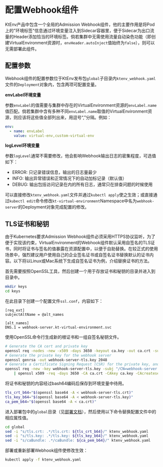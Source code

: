 # 配置Webhook组件

KtEnv产品中包含一个全局的Admission Webhook组件，他的主要作用是将Pod上的"环境标签"信息通过环境变量注入到Sidecar容器里，便于Sidecar为出口流量的Header添加恰当的环境标签。倘若集群中无需使用流量自动染色功能（即创建VirtualEnvironment资源时，`envHeader.autoInject`值始终为`false`），则可以无需部署此组件。

## 配置参数

Webhook组件的配置参数位于KtEnv发布包`global`子目录内`ktenv_webhook.yaml`文件的`Deployment`对象内，包含两项可配置变量。

**envLabel环境变量**

参数`envLabel`的值需要与集群中存在的VirtualEnvironment资源的`envLabel.name`值匹配。倘若集群中含有多种不同`envLabel.name`取值的VirtualEnvironment资源，则应该将这些值全部列出来，用逗号“,”分隔。例如：

```yaml
env:
  - name: envLabel
    value: virtual-env,custom-virtual-env
```

**logLevel环境变量**

参数`logLevel`通常不需要修改，他会影响Webhook输出日志的密集程度，可选值如下：

- ERROR: 只记录错误信息，输出的日志量最少
- INFO: 输出异常错误和正常情况下的自动加标记录（默认值）
- DEBUG: 输出包括访问记录在内的所有日志，通常只在排查问题的时候使用

可以直接修改`ktenv_webhook.yaml`文件并通过`kubectl apply`使之生效；或直接通过`kubectl edit`命令修改`kt-virtual-environment`Namespace中名为`webhook-server`的Deployment对象完成配置的修改。

## TLS证书和秘钥

由于Kubernetes要求Admission Webhook组件必须采用HTTPS协议监听，为了便于实现该约束，VirtualEnvironment的Webhook组件默认采用自签名的TLS证书，同时将证书与签名的值暴露在资源配置中，以便于自助替换。在较正式的使用场景中，强烈建议用户使用自己的企业签名证书或自签名证书替换默认的证书内容。以下将以Linux或Mac系统下生成自签名证书为例，介绍替换证书的方法。

首先需要按照OpenSSL工具，然后创建一个用于存放证书和秘钥的目录并进入到目录中。

```bash
mkdir keys
cd keys
```

在此目录下创建一个配置文件`ssl.conf`，内容如下：

```text
[req_ext]
subjectAltName = @alt_names

[alt_names]
DNS.1 = webhook-server.kt-virtual-environment.svc
```

使用OpenSSL命令行生成新的根证书和一组自签名秘钥文件。

```bash
# Generate the CA cert and private key
openssl req -nodes -new -x509 -days 3650 -keyout ca.key -out ca.crt -subj "/CN=Virtual Environment Admission Controller Webhook CA"
# Generate the private key for the webhook server
openssl genrsa -out webhook-server-tls.key 2048
# Generate a Certificate Signing Request (CSR) for the private key, and sign it with the private key of the CA.
openssl req -new -key webhook-server-tls.key -subj "/CN=webhook-server.kt-virtual-environment.svc" \
    | openssl x509 -req -days 3650 -CA ca.crt -CAkey ca.key -CAcreateserial -out webhook-server-tls.crt -extensions req_ext -extfile ssl.conf
```

将证书和秘钥的内容经过bash64编码后保存到环境变量中待用。

```bash
tls_crt_b64="$(openssl base64 -A < webhook-server-tls.crt)"
tls_key_b64="$(openssl base64 -A < webhook-server-tls.key)"
ca_pem_b64="$(openssl base64 -A < ca.crt)"
```

进入部署包中的`global`目录（见[部署文档](zh-cn/doc/deployment.md?id=部署KtEnv组件)），然后使用以下命令替换配置文件中的相应属性值。

```bash
cd global
sed -i "s/tls.crt: .*/tls.crt: ${tls_crt_b64}/" ktenv_webhook.yaml
sed -i "s/tls.key: .*/tls.key: ${tls_key_b64}/" ktenv_webhook.yaml
sed -i "s/caBundle: .*/caBundle: ${ca_pem_b64}/" ktenv_webhook.yaml
```

部署或重新部署Webhook组件使修改生效：

```bash
kubectl apply -f ktenv_webhook.yaml
```
